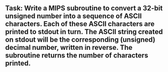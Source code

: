 Task: Write a MIPS subroutine to convert a 32-bit unsigned number into a sequence of ASCII characters.  Each of these ASCII characters are printed to stdout in turn.
The ASCII string created on stdout will be the corresponding (unsigned) decimal number, written in reverse.
The subroutine returns the number of characters printed.
---
